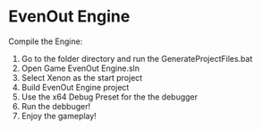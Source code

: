 # EvenOut Engine

Compile the Engine:
1. Go to the folder directory and run the GenerateProjectFiles.bat
1. Open Game EvenOut Engine.sln
2. Select Xenon as the start project
3. Build EvenOut Engine project
4. Use the x64 Debug Preset for the the debugger
5. Run the debbuger!
6. Enjoy the gameplay!
